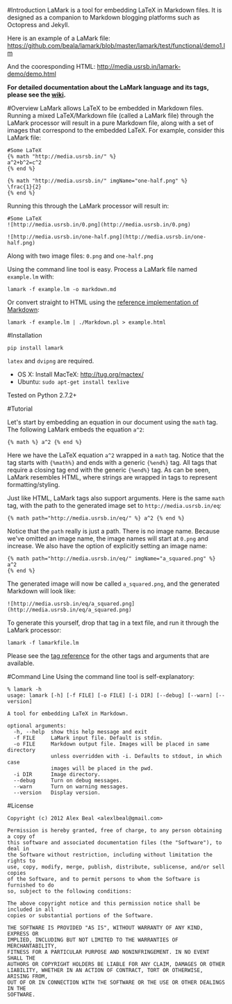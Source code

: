 #Introduction
LaMark is a tool for embedding LaTeX in Markdown files. It is designed as a companion to Markdown blogging platforms such as Octopress and Jekyll.

Here is an example of a LaMark file: https://github.com/beala/lamark/blob/master/lamark/test/functional/demo1.lm

And the cooresponding HTML: http://media.usrsb.in/lamark-demo/demo.html

**For detailed documentation about the LaMark language and its tags, please see the [wiki](https://github.com/beala/lamark/wiki).**

#Overview
LaMark allows LaTeX to be embedded in Markdown files. Running a mixed LaTeX/Markdown file (called a LaMark file) through the LaMark processor will result in a pure Markdown file, along with a set of images that correspond to the embedded LaTeX. For example, consider this LaMark file:

```
#Some LaTeX
{% math "http://media.usrsb.in/" %}
a^2+b^2=c^2
{% end %}

{% math "http://media.usrsb.in/" imgName="one-half.png" %}
\frac{1}{2}
{% end %}
```

Running this through the LaMark processor will result in:

```
#Some LaTeX
![http://media.usrsb.in/0.png](http://media.usrsb.in/0.png)

![http://media.usrsb.in/one-half.png](http://media.usrsb.in/one-half.png)
```

Along with two image files: `0.png` and `one-half.png`

Using the command line tool is easy. Process a LaMark file named `example.lm` with:

```
lamark -f example.lm -o markdown.md
```

Or convert straight to HTML using the [reference implementation of Markdown](http://daringfireball.net/projects/markdown/):

```
lamark -f example.lm | ./Markdown.pl > example.html
```

#Installation

`pip install lamark`

`latex` and `dvipng` are required.

- OS X: Install MacTeX: http://tug.org/mactex/
- Ubuntu: `sudo apt-get install texlive`

Tested on Python 2.7.2+

#Tutorial

Let's start by embedding an equation in our document using the `math` tag. The following LaMark embeds the equation `a^2`:

```
{% math %} a^2 {% end %}
```

Here we have the LaTeX equation `a^2` wrapped in a `math` tag. Notice that the tag starts with `{%math%}` and ends with a generic `{%end%}` tag. All tags that require a closing tag end with the generic `{%end%}` tag. As can be seen, LaMark resembles HTML, where strings are wrapped in tags to represent formatting/styling.

Just like HTML, LaMark tags also support arguments. Here is the same `math` tag, with the path to the generated image set to `http://media.usrsb.in/eq`:

```
{% math path="http://media.usrsb.in/eq/" %} a^2 {% end %}
```

Notice that the `path` really is just a path. There is no image name. Because we've omitted an image name, the image names will start at `0.png` and increase. We also have the option of explicitly setting an image name:
```
{% math path="http://media.usrsb.in/eq/" imgName="a_squared.png" %}
a^2
{% end %}
```

The generated image will now be called `a_squared.png`, and the generated Markdown will look like:

```
![http://media.usrsb.in/eq/a_squared.png](http://media.usrsb.in/eq/a_squared.png)
```

To generate this yourself, drop that tag in a text file, and run it through the LaMark processor:

```
lamark -f lamarkfile.lm
```

Please see the [tag reference](https://github.com/beala/lamark/wiki/Tag-Reference) for the other tags and arguments that are available.

#Command Line
Using the command line tool is self-explanatory:

```
% lamark -h
usage: lamark [-h] [-f FILE] [-o FILE] [-i DIR] [--debug] [--warn] [--version]

A tool for embedding LaTeX in Markdown.

optional arguments:
  -h, --help  show this help message and exit
  -f FILE     LaMark input file. Default is stdin.
  -o FILE     Markdown output file. Images will be placed in same directory
              unless overridden with -i. Defaults to stdout, in which case
              images will be placed in the pwd.
  -i DIR      Image directory.
  --debug     Turn on debug messages.
  --warn      Turn on warning messages.
  --version   Display version.
```

#License

```
Copyright (c) 2012 Alex Beal <alexlbeal@gmail.com>

Permission is hereby granted, free of charge, to any person obtaining a copy of
this software and associated documentation files (the "Software"), to deal in
the Software without restriction, including without limitation the rights to
use, copy, modify, merge, publish, distribute, sublicense, and/or sell copies
of the Software, and to permit persons to whom the Software is furnished to do
so, subject to the following conditions:

The above copyright notice and this permission notice shall be included in all
copies or substantial portions of the Software.

THE SOFTWARE IS PROVIDED "AS IS", WITHOUT WARRANTY OF ANY KIND, EXPRESS OR
IMPLIED, INCLUDING BUT NOT LIMITED TO THE WARRANTIES OF MERCHANTABILITY,
FITNESS FOR A PARTICULAR PURPOSE AND NONINFRINGEMENT. IN NO EVENT SHALL THE
AUTHORS OR COPYRIGHT HOLDERS BE LIABLE FOR ANY CLAIM, DAMAGES OR OTHER
LIABILITY, WHETHER IN AN ACTION OF CONTRACT, TORT OR OTHERWISE, ARISING FROM,
OUT OF OR IN CONNECTION WITH THE SOFTWARE OR THE USE OR OTHER DEALINGS IN THE
SOFTWARE.
```
